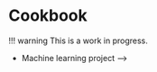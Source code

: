# Cookbook

!!! warning
    This is a work in progress.
<!--
The following recipes are available:

- Set up logfire on an existent project
<!--
1. Add logfire.configure() to your code.
2. Run `logfire inspect` to check all the opentelemetry instrumentation packages available.
3. Add the instrumentation packages you want to use to your project.
 -->
- Machine learning project -->
